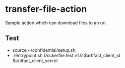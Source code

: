 # transfer-file-action

Sample action which can download files to an url.

## Test

* source ~/confidential/setup.sh
* ./entrypoint.sh Dockerfile test v1.0 $artifact_client_id $artifact_client_secret
 
